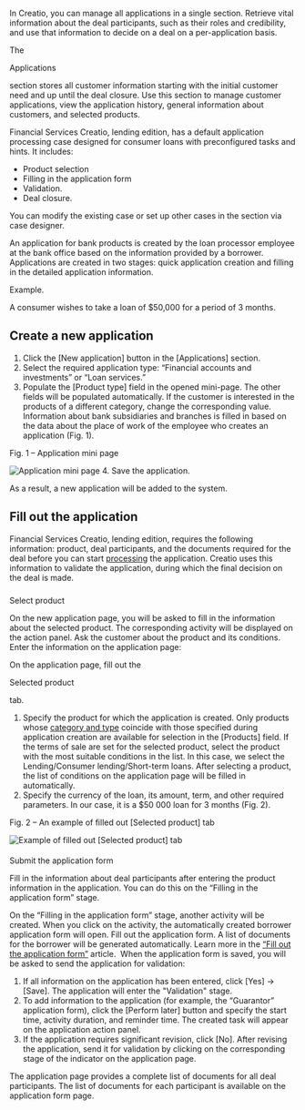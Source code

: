 


 In Creatio, you can manage all applications in a single section. Retrieve vital information about the deal participants, such as their roles and credibility, and use that information to decide on a deal on a per-application basis.
   

 The
 
 Applications
 
 section stores all customer information starting with the initial customer need and up until the deal closure. Use this section to manage customer applications, view the application history, general information about customers, and selected products.
   

 Financial Services Creatio, lending edition, has a default application processing case designed for consumer loans with preconfigured tasks and hints. It includes:
 


* Product selection
* Filling in the application form
* Validation.
* Deal closure.



 You can modify the existing case or set up other cases in the section via case designer.
   

 An application for bank products is created by the loan processor employee at the bank office based on the information provided by a borrower. Applications are created in two stages: quick application creation and filling in the detailed application information.
 





 Example.
 
 A consumer wishes to take a loan of $50,000 for a period of 3 months.
 




 Create a new application
--------------------------


1. Click the [New application] button in the [Applications] section.
2. Select the required application type: “Financial accounts and investments” or “Loan services.”
3. Populate the [Product type] field in the opened mini-page. The other fields will be populated automatically. If the customer is interested in the products of a different category, change the corresponding value. Information about bank subsidiaries and branches is filled in based on the data about the place of work of the employee who creates an application (Fig. 1).
 

 Fig. 1 – Application mini page
 

![Application mini page](/docs/sites/en/files/2020-11/scr_application_minicard.png)
4. Save the application.



 As a result, a new application will be added to the system.
 



 Fill out the application
--------------------------



 Financial Services Creatio, lending edition, requires the following information: product, deal participants, and the documents required for the deal before you can start
 [processing](https://academy.creatio.com/docs/node/1737/) 
 the application. Creatio uses this information to validate the application, during which the final decision on the deal is made.
 


### 
 Select product



 On the new application page, you will be asked to fill in the information about the selected product. The corresponding activity will be displayed on the action panel. Ask the customer about the product and its conditions. Enter the information on the application page:
   

 On the application page, fill out the
 
 Selected product
 
 tab.
 


1. Specify the product for which the application is created. Only products whose
 [category and type](https://academy.creatio.com/docs/node/1733/) 
 coincide with those specified during application creation are available for selection in the [Products] field. If the terms of sale are set for the selected product, select the product with the most suitable conditions in the list. In this case, we select the Lending/Consumer lending/Short-term loans. After selecting a product, the list of conditions on the application page will be filled in automatically.
2. Specify the currency of the loan, its amount, term, and other required parameters. In our case, it is a $50 000 loan for 3 months (Fig. 2).




 Fig. 2 – An example of filled out [Selected product] tab
 

![Example of filled out [Selected product] tab](/docs/sites/en/files/2020-11/scr_product_conditions.png)


#### 
 Submit the application form



 Fill in the information about deal participants after entering the product information in the application. You can do this on the “Filling in the application form” stage.
   

 On the “Filling in the application form” stage, another activity will be created. When you click on the activity, the automatically created borrower application form will open. Fill out the application form. A list of documents for the borrower will be generated automatically. Learn more in the
 [“Fill out the application form”](https://academy.creatio.com/docs/node/1736/) 
 article.  When the application form is saved, you will be asked to send the application for validation:
 


1. If all information on the application has been entered, click [Yes] → [Save]. The application will enter the "Validation" stage.
2. To add information to the application (for example, the “Guarantor” application form), click the [Perform later] button and specify the start time, activity duration, and reminder time. The created task will appear on the application action panel.
3. If the application requires significant revision, click [No]. After revising the application, send it for validation by clicking on the corresponding stage of the indicator on the application page.
   

 The application page provides a complete list of documents for all deal participants. The list of documents for each participant is available on the application form page.




